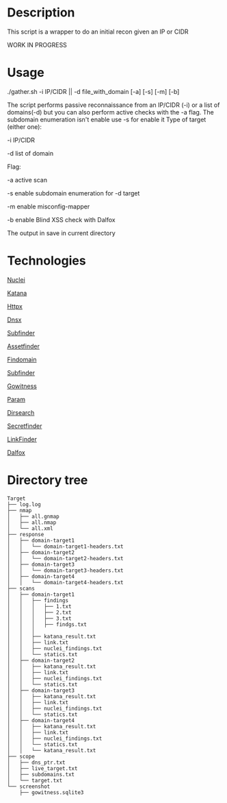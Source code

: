 # Description
This script is a wrapper to do an initial recon given an IP or CIDR 

WORK IN PROGRESS

# Usage
./gather.sh -i IP/CIDR || -d file_with_domain [-a] [-s] [-m] [-b]

The script performs passive reconnaissance from an IP/CIDR (-i) or a list of domains(-d) but you can also perform active checks with the -a flag.
The subdomain enumeration isn't enable use -s for enable it
Type of target (either one):

-i IP/CIDR

-d list of domain

Flag:

-a active scan

-s enable subdomain enumeration for -d target

-m enable misconfig-mapper

-b enable Blind XSS check  with Dalfox


The output in save in current directory


# Technologies
[Nuclei](https://github.com/projectdiscovery/nuclei)

[Katana](https://github.com/projectdiscovery/katana)

[Httpx](https://github.com/projectdiscovery/httpx)

[Dnsx](https://github.com/projectdiscovery/dnsx)

[Subfinder](https://github.com/projectdiscovery/subfinder)

[Assetfinder](https://github.com/tomnomnom/assetfinder)

[Findomain](https://github.com/Findomain/Findomain)

[Subfinder](https://github.com/projectdiscovery/subfinder)

[Gowitness](https://github.com/sensepost/gowitness)

[Param](https://github.com/devanshbatham/ParamSpider)

[Dirsearch](https://github.com/maurosoria/dirsearch)

[Secretfinder](https://github.com/m4ll0k/SecretFinder)

[LinkFinder](https://github.com/GerbenJavado/LinkFinder)

[Dalfox](https://github.com/hahwul/dalfox)



# Directory tree

```
Target
├── log.log
├── nmap
│   ├── all.gnmap
│   ├── all.nmap
│   └── all.xml
├── response
│   ├── domain-target1
│   │   └── domain-target1-headers.txt
│   ├── domain-target2
│   │   └── domain-target2-headers.txt
│   ├── domain-target3
│   │   └── domain-target3-headers.txt
│   ├── domain-target4
│   │   └── domain-target4-headers.txt
├── scans
│   ├── domain-target1
│   │   ├── findings
│   │   │   ├── 1.txt
│   │   │   ├── 2.txt
│   │   │   ├── 3.txt
│   │   │   ├── findgs.txt
│   │   │   
│   │   ├── katana_result.txt
│   │   ├── link.txt
│   │   ├── nuclei_findings.txt
│   │   └── statics.txt
│   ├── domain-target2
│   │   ├── katana_result.txt
│   │   ├── link.txt
│   │   ├── nuclei_findings.txt
│   │   └── statics.txt
│   ├── domain-target3
│   │   ├── katana_result.txt
│   │   ├── link.txt
│   │   ├── nuclei_findings.txt
│   │   └── statics.txt
│   ├── domain-target4
│   │   ├── katana_result.txt
│   │   ├── link.txt
│   │   ├── nuclei_findings.txt
│   │   └── statics.txt
│   │   └── katana_result.txt
├── scope
│   ├── dns_ptr.txt
│   ├── live_target.txt
│   ├── subdomains.txt
│   └── target.txt
└── screenshot
    ├── gowitness.sqlite3 

```
